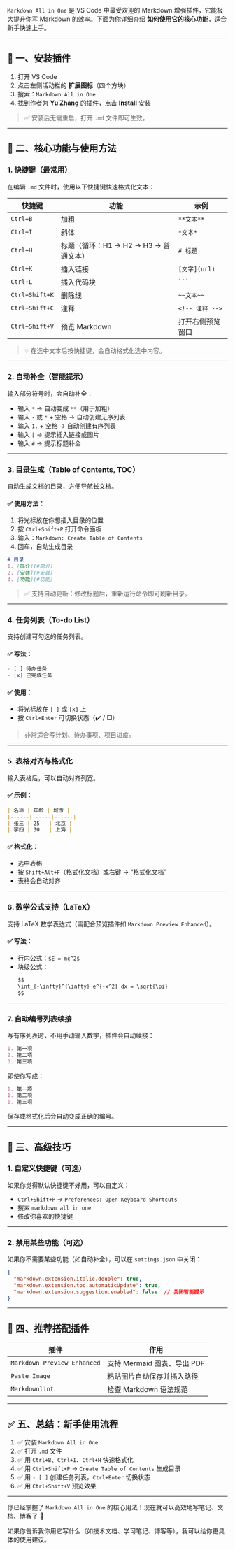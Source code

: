 `Markdown All in One` 是 VS Code 中最受欢迎的 Markdown 增强插件，它能极大提升你写 Markdown 的效率。下面为你详细介绍 **如何使用它的核心功能**，适合新手快速上手。

---

## 🚀 一、安装插件

1. 打开 VS Code
2. 点击左侧活动栏的 **扩展图标**（四个方块）
3. 搜索：`Markdown All in One`
4. 找到作者为 **Yu Zhang** 的插件，点击 **Install** 安装

> ✅ 安装后无需重启，打开 `.md` 文件即可生效。

---

## 🎯 二、核心功能与使用方法

### 1. **快捷键（最常用）**

在编辑 `.md` 文件时，使用以下快捷键快速格式化文本：

| 快捷键 | 功能 | 示例 |
|--------|------|------|
| `Ctrl+B` | 加粗 | `**文本**` |
| `Ctrl+I` | 斜体 | `*文本*` |
| `Ctrl+H` | 标题（循环：H1 → H2 → H3 → 普通文本） | `# 标题` |
| `Ctrl+K` | 插入链接 | `[文字](url)` |
| `Ctrl+L` | 插入代码块 | ```` ``` ```` |
| `Ctrl+Shift+K` | 删除线 | `~~文本~~` |
| `Ctrl+Shift+C` | 注释 | `<!-- 注释 -->` |
| `Ctrl+Shift+V` | 预览 Markdown | 打开右侧预览窗口 |

> 💡 在选中文本后按快捷键，会自动格式化选中内容。

---

### 2. **自动补全（智能提示）**

输入部分符号时，会自动补全：

- 输入 `*` → 自动变成 `**`（用于加粗）
- 输入 `-` 或 `*` + 空格 → 自动创建无序列表
- 输入 `1.` + 空格 → 自动创建有序列表
- 输入 `[` → 提示插入链接或图片
- 输入 `#` → 提示标题补全

---

### 3. **目录生成（Table of Contents, TOC）**

自动生成文档的目录，方便导航长文档。

#### ✅ 使用方法：
1. 将光标放在你想插入目录的位置
2. 按 `Ctrl+Shift+P` 打开命令面板
3. 输入：`Markdown: Create Table of Contents`
4. 回车，自动生成目录

```markdown
# 目录
1. [简介](#简介)
2. [安装](#安装)
3. [功能](#功能)
```

> ✅ 支持自动更新：修改标题后，重新运行命令即可刷新目录。

---

### 4. **任务列表（To-do List）**

支持创建可勾选的任务列表。

#### ✅ 写法：
```markdown
- [ ] 待办任务
- [x] 已完成任务
```

#### ✅ 使用：
- 将光标放在 `[ ]` 或 `[x]` 上
- 按 `Ctrl+Enter` 可切换状态（✔️ / □）

> 非常适合写计划、待办事项、项目进度。

---

### 5. **表格对齐与格式化**

输入表格后，可以自动对齐列宽。

#### ✅ 示例：
```markdown
| 名称 | 年龄 | 城市 |
|------|------|------|
| 张三 | 25   | 北京 |
| 李四 | 30   | 上海 |
```

#### ✅ 格式化：
- 选中表格
- 按 `Shift+Alt+F`（格式化文档）或右键 → “格式化文档”
- 表格会自动对齐

---

### 6. **数学公式支持（LaTeX）**

支持 LaTeX 数学表达式（需配合预览插件如 `Markdown Preview Enhanced`）。

#### ✅ 写法：
- 行内公式：`$E = mc^2$`
- 块级公式：
  ````markdown
  $$
  \int_{-\infty}^{\infty} e^{-x^2} dx = \sqrt{\pi}
  $$
  ````

---

### 7. **自动编号列表续接**

写有序列表时，不用手动输入数字，插件会自动续接：

```markdown
1. 第一项
2. 第二项
3. 第三项
```

即使你写成：
```markdown
1. 第一项
1. 第二项
1. 第三项
```

保存或格式化后会自动变成正确的编号。

---

## 🔧 三、高级技巧

### 1. **自定义快捷键（可选）**

如果你觉得默认快捷键不好用，可以自定义：

- `Ctrl+Shift+P` → `Preferences: Open Keyboard Shortcuts`
- 搜索 `markdown all in one`
- 修改你喜欢的快捷键

---

### 2. **禁用某些功能（可选）**

如果你不需要某些功能（如自动补全），可以在 `settings.json` 中关闭：

```json
{
  "markdown.extension.italic.double": true,
  "markdown.extension.toc.automaticUpdate": true,
  "markdown.extension.suggestion.enabled": false  // 关闭智能提示
}
```

---

## 📌 四、推荐搭配插件

| 插件 | 作用 |
|------|------|
| `Markdown Preview Enhanced` | 支持 Mermaid 图表、导出 PDF |
| `Paste Image` | 粘贴图片自动保存并插入路径 |
| `Markdownlint` | 检查 Markdown 语法规范 |

---

## ✅ 五、总结：新手使用流程

1. ✅ 安装 `Markdown All in One`
2. ✅ 打开 `.md` 文件
3. ✅ 用 `Ctrl+B`、`Ctrl+I`、`Ctrl+H` 快速格式化
4. ✅ 用 `Ctrl+Shift+P` → `Create Table of Contents` 生成目录
5. ✅ 用 `- [ ]` 创建任务列表，`Ctrl+Enter` 切换状态
6. ✅ 用 `Ctrl+Shift+V` 预览效果

---

你已经掌握了 `Markdown All in One` 的核心用法！现在就可以高效地写笔记、文档、博客了 🎉

如果你告诉我你用它写什么（如技术文档、学习笔记、博客等），我可以给你更具体的使用建议。